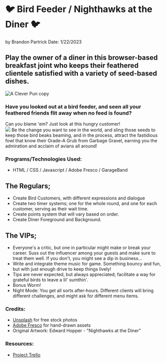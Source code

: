 # 🐦 Bird Feeder / Nighthawks at the Diner 🐦
by Brandon Partrick
Date: 1/22/2023

## Play the owner of a diner in this browser-based breakfast joint who keeps their feathered clientele satisfied with a variety of seed-based dishes.

![A Clever Pun copy](https://user-images.githubusercontent.com/118389811/213970983-72008fb2-0f36-405e-b625-785c45e6f9e8.jpg)  

### Have you looked out at a bird feeder, and seen all your feathered friends flit away when no feed is found?  
Can you blame 'em?  Just look at this hungry customer!  
![](https://images.unsplash.com/photo-1529570058547-733204bf87e5?ixlib=rb-4.0.3&ixid=MnwxMjA3fDB8MHxwaG90by1wYWdlfHx8fGVufDB8fHx8&auto=format&fit=crop&w=2862&q=80)
Be the change you want to see in the world, and sling those seeds to keep those bird beaks beaming, and in the process, attract the fastidious fowl that know their Grade-A Grub from Garbage Gravel, earning you the admiration and acclaim of avians all around!

### Programs/Technologies Used:
- HTML / CSS / Javascript / Adobe Fresco / GarageBand

## The Regulars;
- Create Bird Customers, with different expressions and dialogue
- Create two timer systems; one for the whole round, and one for each customer, serving as their wait time.
- Create points system that will vary based on order.
- Create Diner Foreground and Background.

## The VIPs;
- Everyone's a critic, but one in particular might make or break your career.  Suss out the influencer among your guests and make sure to treat them well.  If you don't, you might see a dip in business...
- Write and integrate theme music for game.  Something bouncy and fun, but with just enough drive to keep things lively!
- Tips are never expected, but always appreciated; facilitate a way for grateful birds to leave a lil' sumthin'.
- Bonus Worm!
- Night Mode: You get all sorts after-hours.  Different clients will bring different challenges, and might ask for different menu items.

### Credits:
- [Unsplash](https://unsplash.com/) for free stock photos
- [Adobe Fresco](https://www.adobe.com/products/fresco.html) for hand-drawn assets
- Original Artwork: Edward Hopper - "Nighthawks at the Diner"

### Resources:
- [Project Trello](https://trello.com/b/WmTPwUX4/bird-feeder-nighthawks-at-the-diner)
